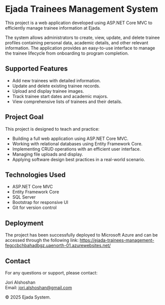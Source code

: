 
# Ejada Trainees Management System

This project is a web application developed using ASP.NET Core MVC to efficiently manage trainee information at Ejada.

The system allows administrators to create, view, update, and delete trainee profiles containing personal data, academic details, and other relevant information. The application provides an easy-to-use interface to manage the trainee lifecycle from onboarding to program completion.

## Supported Features
- Add new trainees with detailed information.
- Update and delete existing trainee records.
- Upload and display trainee images.
- Track trainee start dates and academic majors.
- View comprehensive lists of trainees and their details.

## Project Goal
This project is designed to teach and practice:
- Building a full web application using ASP.NET Core MVC.
- Working with relational databases using Entity Framework Core.
- Implementing CRUD operations with an efficient user interface.
- Managing file uploads and display.
- Applying software design best practices in a real-world scenario.

## Technologies Used
- ASP.NET Core MVC
- Entity Framework Core
- SQL Server
- Bootstrap for responsive UI
- Git for version control

## Deployment
The project has been successfully deployed to Microsoft Azure and can be accessed through the following link:
https://ejada-trainees-management-fegccbchbahadbgz.uaenorth-01.azurewebsites.net/

## Contact
For any questions or support, please contact:

Jori Alshoshan  
Email: jori.alshoshan@gmail.com  

© 2025 Ejada System.
